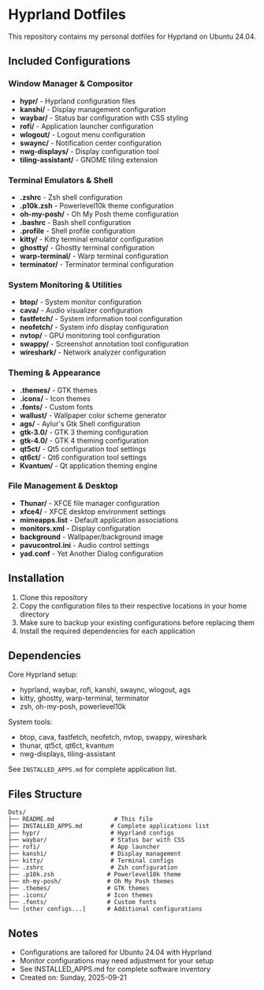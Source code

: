 # Hyprland Dotfiles

This repository contains my personal dotfiles for Hyprland on Ubuntu 24.04.

## Included Configurations

### Window Manager & Compositor
- **hypr/** - Hyprland configuration files
- **kanshi/** - Display management configuration
- **waybar/** - Status bar configuration with CSS styling
- **rofi/** - Application launcher configuration
- **wlogout/** - Logout menu configuration
- **swaync/** - Notification center configuration
- **nwg-displays/** - Display configuration tool
- **tiling-assistant/** - GNOME tiling extension

### Terminal Emulators & Shell
- **.zshrc** - Zsh shell configuration
- **.p10k.zsh** - Powerlevel10k theme configuration
- **oh-my-posh/** - Oh My Posh theme configuration
- **.bashrc** - Bash shell configuration
- **.profile** - Shell profile configuration
- **kitty/** - Kitty terminal emulator configuration
- **ghostty/** - Ghostty terminal configuration
- **warp-terminal/** - Warp terminal configuration
- **terminator/** - Terminator terminal configuration

### System Monitoring & Utilities
- **btop/** - System monitor configuration
- **cava/** - Audio visualizer configuration
- **fastfetch/** - System information tool configuration
- **neofetch/** - System info display configuration
- **nvtop/** - GPU monitoring tool configuration
- **swappy/** - Screenshot annotation tool configuration
- **wireshark/** - Network analyzer configuration

### Theming & Appearance
- **.themes/** - GTK themes
- **.icons/** - Icon themes
- **.fonts/** - Custom fonts
- **wallust/** - Wallpaper color scheme generator
- **ags/** - Aylur's Gtk Shell configuration
- **gtk-3.0/** - GTK 3 theming configuration
- **gtk-4.0/** - GTK 4 theming configuration
- **qt5ct/** - Qt5 configuration tool settings
- **qt6ct/** - Qt6 configuration tool settings
- **Kvantum/** - Qt application theming engine

### File Management & Desktop
- **Thunar/** - XFCE file manager configuration
- **xfce4/** - XFCE desktop environment settings
- **mimeapps.list** - Default application associations
- **monitors.xml** - Display configuration
- **background** - Wallpaper/background image
- **pavucontrol.ini** - Audio control settings
- **yad.conf** - Yet Another Dialog configuration

## Installation

1. Clone this repository
2. Copy the configuration files to their respective locations in your home directory
3. Make sure to backup your existing configurations before replacing them
4. Install the required dependencies for each application

## Dependencies

Core Hyprland setup:
- hyprland, waybar, rofi, kanshi, swaync, wlogout, ags
- kitty, ghostty, warp-terminal, terminator
- zsh, oh-my-posh, powerlevel10k

System tools:
- btop, cava, fastfetch, neofetch, nvtop, swappy, wireshark
- thunar, qt5ct, qt6ct, kvantum
- nwg-displays, tiling-assistant

See `INSTALLED_APPS.md` for complete application list.

## Files Structure

```
Dots/
├── README.md                 # This file
├── INSTALLED_APPS.md        # Complete applications list
├── hypr/                    # Hyprland configs
├── waybar/                  # Status bar with CSS
├── rofi/                    # App launcher
├── kanshi/                  # Display management
├── kitty/                   # Terminal configs
├── .zshrc                   # Zsh configuration
├── .p10k.zsh               # Powerlevel10k theme
├── oh-my-posh/             # Oh My Posh themes
├── .themes/                # GTK themes
├── .icons/                 # Icon themes
├── .fonts/                 # Custom fonts
└── [other configs...]      # Additional configurations
```

## Notes

- Configurations are tailored for Ubuntu 24.04 with Hyprland
- Monitor configurations may need adjustment for your setup
- See INSTALLED_APPS.md for complete software inventory
- Created on: Sunday, 2025-09-21
